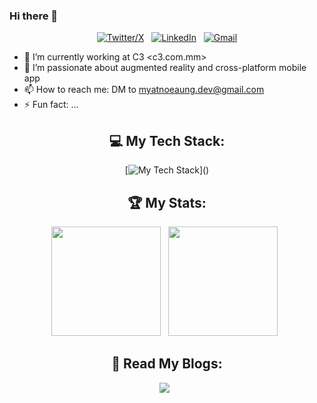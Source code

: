 ### Hi there 👋

<!--
**myatnoeaung-dev/myatnoeaung-dev** is a ✨ _special_ ✨ repository because its `README.md` (this file) appears on your GitHub profile.
-->
<div align="center">
    
[![Twitter/X](https://skillicons.dev/icons?i=twitter)](https://twitter.com/CoYumYum) &nbsp;
[![LinkedIn](https://skillicons.dev/icons?i=linkedin)](https://www.linkedin.com/in/myat-noe-aung-8008a11b2) &nbsp;
[![Gmail](https://skillicons.dev/icons?i=gmail)](mailto:myatnoeaung.dev@gmail.com?subject=Hello%20Jasper,%20From%20Github)

</div>



- 🔭 I’m currently working at C3 <c3.com.mm>
- 🌱 I’m passionate about augmented reality and cross-platform mobile app
- 📫 How to reach me: DM to myatnoeaung.dev@gmail.com
- ⚡ Fun fact: ...


<div align="center">

## 💻 My Tech Stack:

[![My Tech Stack](https://skillicons.dev/icons?i=flutter,java,kotlin,dart,unity,cs,js,firebase,git,css,aws,html,)]()

## 🏆 My Stats:

<p>
    <img height=175 src="https://github-readme-stats.vercel.app/api?username=myatnoeaung-dev&show_icons=true&count_private=true&theme=dark" />&nbsp;&nbsp;
    <img height=175 src="https://github-readme-stats.vercel.app/api/top-langs/?username=myatnoeaung-dev&layout=compact&theme=dark" />&nbsp;&nbsp;
</p>

## 📖 Read My Blogs:

<p>
    <a target="_blank"href="https://medium.com/@myatnoeaung.dev"><img src="https://img.shields.io/badge/Medium-12100E?style=for-the-badge&logo=medium&logoColor=white" /></a>&nbsp;&nbsp;
</p>
</div>
